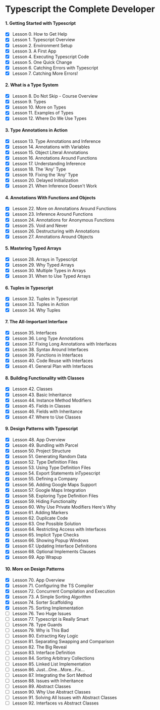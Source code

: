 # Typescript the Complete Developer

#### 1. Getting Started with Typescript

- [x] Lesson 0. How to Get Help
- [x] Lesson 1. Typescript Overview
- [x] Lesson 2. Environment Setup
- [x] Lesson 3. A First App
- [x] Lesson 4. Executing Typescript Code
- [x] Lesson 5. One Quick Change
- [x] Lesson 6. Catching Errors with Typescript
- [x] Lesson 7. Catching More Errors!

#### 2. What is a Type System

- [x] Lesson 8. Do Not Skip - Course Overview
- [x] Lesson 9. Types
- [x] Lesson 10. More on Types
- [x] Lesson 11. Examples of Types
- [x] Lesson 12. Where Do We Use Types

#### 3. Type Annotations in Action

- [x] Lesson 13. Type Annotations and Inference
- [x] Lesson 14. Annotations with Variables
- [x] Lesson 15. Object Literal Annotations
- [x] Lesson 16. Annotations Around Functions
- [x] Lesson 17. Understanding Inference
- [x] Lesson 18. The 'Any' Type
- [x] Lesson 19. Fixing the 'Any' Type
- [x] Lesson 20. Delayed Initialization
- [x] Lesson 21. When Inference Doesn't Work

#### 4. Annotations With Functions and Objects

- [x] Lesson 22. More on Annotations Around Functions
- [x] Lesson 23. Inference Around Functions
- [x] Lesson 24. Annotations for Anonymous Functions
- [x] Lesson 25. Void and Never
- [x] Lesson 26. Destructuring with Annotations
- [x] Lesson 27. Annotations Around Objects

#### 5. Mastering Typed Arrays

- [x] Lesson 28. Arrays in Typescript
- [x] Lesson 29. Why Typed Arrays
- [x] Lesson 30. Multiple Types in Arrays
- [x] Lesson 31. When to Use Typed Arrays

#### 6. Tuples in Typescript

- [x] Lesson 32. Tuples in Typescript
- [x] Lesson 33. Tuples in Action
- [x] Lesson 34. Why Tuples

#### 7. The All-Important Interface

- [x] Lesson 35. Interfaces
- [x] Lesson 36. Long Type Annotations
- [x] Lesson 37. Fixing Long Annotations with Interfaces
- [x] Lesson 38. Syntax Around Interfaces
- [x] Lesson 39. Functions in Interfaces
- [x] Lesson 40. Code Reuse with Interfaces
- [x] Lesson 41. General Plan with Interfaces

#### 8. Building Functionality with Classes

- [x] Lesson 42. Classes
- [x] Lesson 43. Basic Inheritance
- [x] Lesson 44. Instance Method Modifiers
- [x] Lesson 45. Fields in Classes
- [x] Lesson 46. Fields with Inheritance
- [x] Lesson 47. Where to Use Classes

#### 9. Design Patterns with Typescript

- [x] Lesson 48. App Overview
- [x] Lesson 49. Bundling with Parcel
- [x] Lesson 50. Project Structure
- [x] Lesson 51. Generating Random Data
- [x] Lesson 52. Type Definition Files
- [x] Lesson 53. Using Type Definition Files
- [x] Lesson 54. Export Statements inTypescript
- [x] Lesson 55. Defining a Company
- [x] Lesson 56. Adding Google Maps Support
- [x] Lesson 57. Google Maps Integration
- [x] Lesson 58. Exploring Type Definition Files
- [x] Lesson 59. Hiding Functionality
- [x] Lesson 60. Why Use Private Modifiers Here's Why
- [x] Lesson 61. Adding Markers
- [x] Lesson 62. Duplicate Code
- [x] Lesson 63. One Possible Solution
- [x] Lesson 64. Restricting Access with Interfaces
- [x] Lesson 65. Implicit Type Checks
- [x] Lesson 66. Showing Popup Windows
- [x] Lesson 67. Updating Interface Definitions
- [x] Lesson 68. Optional Implements Clauses
- [x] Lesson 69. App Wrapup

#### 10. More on Design Patterns

- [x] Lesson 70. App Overview
- [x] Lesson 71. Configuring the TS Compiler
- [x] Lesson 72. Concurrent Compilation and Execution
- [x] Lesson 73. A Simple Sorting Algorithm
- [x] Lesson 74. Sorter Scaffolding
- [x] Lesson 75. Sorting Implementation
- [ ] Lesson 76. Two Huge Issues
- [ ] Lesson 77. Typescript is Really Smart
- [ ] Lesson 78. Type Guards
- [ ] Lesson 79. Why is This Bad
- [ ] Lesson 80. Extracting Key Logic
- [ ] Lesson 81. Separating Swapping and Comparison
- [ ] Lesson 82. The Big Reveal
- [ ] Lesson 83. Interface Definition
- [ ] Lesson 84. Sorting Arbitrary Collections
- [ ] Lesson 85. Linked List Implementation
- [ ] Lesson 86. Just...One...More...Fix...
- [ ] Lesson 87. Integrating the Sort Method
- [ ] Lesson 88. Issues with Inheritance
- [ ] Lesson 89. Abstract Classes
- [ ] Lesson 90. Why Use Abstract Classes
- [ ] Lesson 91. Solving All Issues with Abstract Classes
- [ ] Lesson 92. Interfaces vs Abstract Classes
